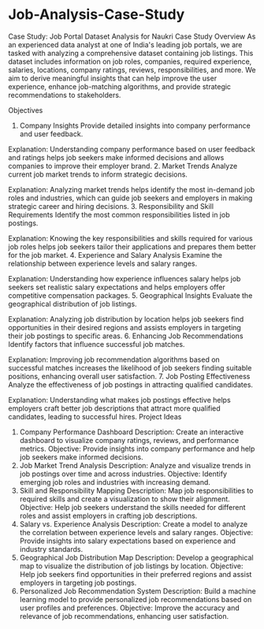# Job-Analysis-Case-Study
Case Study: Job Portal Dataset Analysis for Naukri
Case Study Overview
As an experienced data analyst at one of India's leading job portals, we are tasked with analyzing a comprehensive dataset containing job listings. This dataset includes information on job roles, companies, required experience, salaries, locations, company ratings, reviews, responsibilities, and more. We aim to derive meaningful insights that can help improve the user experience, enhance job-matching algorithms, and provide strategic recommendations to stakeholders.

Objectives
1. Company Insights
Provide detailed insights into company performance and user feedback.

Explanation: Understanding company performance based on user feedback and ratings helps job seekers make informed decisions and allows companies to improve their employer brand.
2. Market Trends
Analyze current job market trends to inform strategic decisions.

Explanation: Analyzing market trends helps identify the most in-demand job roles and industries, which can guide job seekers and employers in making strategic career and hiring decisions.
3. Responsibility and Skill Requirements
Identify the most common responsibilities listed in job postings.

Explanation: Knowing the key responsibilities and skills required for various job roles helps job seekers tailor their applications and prepares them better for the job market.
4. Experience and Salary Analysis
Examine the relationship between experience levels and salary ranges.

Explanation: Understanding how experience influences salary helps job seekers set realistic salary expectations and helps employers offer competitive compensation packages.
5. Geographical Insights
Evaluate the geographical distribution of job listings.

Explanation: Analyzing job distribution by location helps job seekers find opportunities in their desired regions and assists employers in targeting their job postings to specific areas.
6. Enhancing Job Recommendations
Identify factors that influence successful job matches.

Explanation: Improving job recommendation algorithms based on successful matches increases the likelihood of job seekers finding suitable positions, enhancing overall user satisfaction.
7. Job Posting Effectiveness
Analyze the effectiveness of job postings in attracting qualified candidates.

Explanation: Understanding what makes job postings effective helps employers craft better job descriptions that attract more qualified candidates, leading to successful hires.
Project Ideas
1. Company Performance Dashboard
Description: Create an interactive dashboard to visualize company ratings, reviews, and performance metrics.
Objective: Provide insights into company performance and help job seekers make informed decisions.
2. Job Market Trend Analysis
Description: Analyze and visualize trends in job postings over time and across industries.
Objective: Identify emerging job roles and industries with increasing demand.
3. Skill and Responsibility Mapping
Description: Map job responsibilities to required skills and create a visualization to show their alignment.
Objective: Help job seekers understand the skills needed for different roles and assist employers in crafting job descriptions.
4. Salary vs. Experience Analysis
Description: Create a model to analyze the correlation between experience levels and salary ranges.
Objective: Provide insights into salary expectations based on experience and industry standards.
5. Geographical Job Distribution Map
Description: Develop a geographical map to visualize the distribution of job listings by location.
Objective: Help job seekers find opportunities in their preferred regions and assist employers in targeting job postings.
6. Personalized Job Recommendation System
Description: Build a machine learning model to provide personalized job recommendations based on user profiles and preferences.
Objective: Improve the accuracy and relevance of job recommendations, enhancing user satisfaction.
